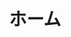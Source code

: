 ---
templateKey: top-page
title: ホーム
catchCopy: 学びや探究に興味を持つ子どもたちのために
catchDescription: 「創造的な学び」を子供たちにもたらす書籍や教材を子どもたちに届けます
coverImage: ../images/my-first-post.jpg
featured:
  title: Scratchアクティビティ カードブック・シリーズ
  description: 「創造的な学び」を子供たちにもたらすプログラミング学習用カードブックです。子供たちがプログラミングに集中して取り組むのを手助けしてくれます。
  features:
    - MITのScratchチームが開発した最先端のプログラミング学習教材を収録
    - 待望のScratch3.0対応版コーディングカード
    - 小学校の教育現場、放課後プログラムの教材に最適
    - ネット授業の教材としても最適
  books:
    -
      title: Vol.1 名前を動かそう・音楽を作ろう編
      image: ../images/creative-computing-workbook-vol1.png
      price: "¥770+税"
      url: https://www.amazon.co.jp/dp/4910209018
    -
      title: Vol.2 キャラクターを動かそう・さあ、踊ろう編（近日発売）
      image: ../images/creative-computing-workbook-vol2.png
      price: "¥770+税"
      url: https://www.amazon.co.jp/dp/4910209018
    -
      title: Vol.3 物語を作ろう・ビデオモーションセンサー編（近日発売）
      image: ../images/creative-computing-workbook-vol3.png
      price: "¥770+税"
      url: https://www.amazon.co.jp/dp/4910209018
    -
      title: Vol.4 ゲーム編（近日発売）
      image: ../images/creative-computing-workbook-vol4.png
      price: "¥1,050+税"
      url: https://www.amazon.co.jp/dp/4910209018
---